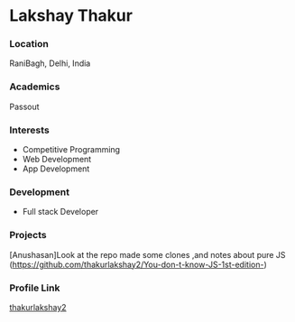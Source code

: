 # Lakshay Thakur

### Location

RaniBagh, Delhi, India

### Academics

Passout

### Interests

- Competitive Programming
- Web Development
- App Development

### Development

- Full stack Developer

### Projects

[Anushasan]Look at the repo made some clones ,and notes about pure JS (https://github.com/thakurlakshay2/You-don-t-know-JS-1st-edition-)

### Profile Link

[thakurlakshay2](https://github.com/thakurlakshay2)

